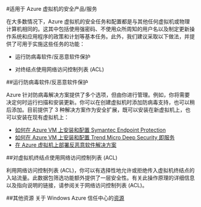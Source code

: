 <properties pageTitle="适用于 Azure 虚拟机的安全产品/服务" description="Azure VM 的关键安全功能的快速概述以及指向详细信息的链接" services="virtual machines" documentationCenter="" authors="kathydav" manager="timlt"  />
<tags  
	ms.service="virtual-machines"
	ms.date="01/23/2015" 
	wacn.date="08/29/2015"/>

#适用于 Azure 虚拟机的安全产品/服务

<p>在大多数情况下，Azure 虚拟机的安全任务和配置都是与其他任何虚拟机或物理计算机相同的。这其中包括使用强密码、不使用众所周知的用户名以及制定更新操作系统和应用程序的政策和计划等基本任务。此外，我们建议采取以下做法，并提供了可用于实施这些任务的功能：

- 运行防病毒软件/反恶意软件保护

- 对终结点使用网络访问控制列表 (ACL)
 
##运行防病毒软件/反恶意软件保护

Azure 针对防病毒解决方案提供了多个选项，但由你进行管理。例如，你将需要决定何时运行扫描和安装更新。你可以在创建虚拟机时添加防病毒支持，也可以稍后添加。目前提供了 3 种解决方案作为安全扩展，既可以安装在新虚拟机上，也可以安装在现有虚拟机上：

- [如何在 Azure VM 上安装和配置 Symantec Endpoint Protection](/zh-cn/documentation/articles/virtual-machines-install-symantec/)
- [如何在 Azure VM 上安装和配置 Trend Micro Deep Security 即服务](/zh-cn/documentation/articles/virtual-machines-install-trend/)
- [在 Azure 虚拟机上部署反恶意软件解决方案](http://azure.microsoft.com/blog/2014/05/13/deploying-antimalware-solutions-on-azure-virtual-machines/)
 

##对虚拟机终结点使用网络访问控制列表 (ACL)

利用网络访问控制列表 (ACL)，你可以有选择性地允许或拒绝传入虚拟机终结点的入站流量。此数据包筛选功能额外提供了一层安全性。有关此操作原理的详细信息以及指向说明的链接，请参阅<!--[-->关于网络访问控制列表 (ACL)<!--](http://msdn.microsoft.com/zh-cn/library/azure/dn376541.aspx)-->。

##其他资源
关于 Windows Azure 信任中心的[资源](/support/trust-center/resources)

<!---HONumber=67-->